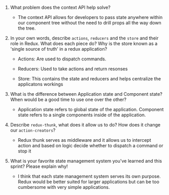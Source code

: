 1. What problem does the context API help solve?
    - The context API allows for developers to pass state anywhere within our component tree without the need to drill props all the way down the tree.

1. In your own words, describe `actions`, `reducers` and the `store` and their role in Redux. What does each piece do? Why is the store known as a 'single source of truth' in a redux application?
    - Actions: Are used to dispatch commands.

    - Reducers: Used to take actions and return resonses

    - Store: This contains the state and reducers and helps centralize the applicatons workings

1. What is the difference between Application state and Component state? When would be a good time to use one over the other?
    - Application state refers to global state of the application. Component state refers to a single components inside of the application.
 
1. Describe `redux-thunk`, what does it allow us to do? How does it change our `action-creators`?
    - Redux thunk serves as middleware and it allows us to intercept action and based on logic decide whether to dispatch a command or stop it

1. What is your favorite state management system you've learned and this sprint? Please explain why!
    - I think that each state management system serves its own purpose. Redux would be better suited for larger applications but can be too cumbersome with very simple applications.

